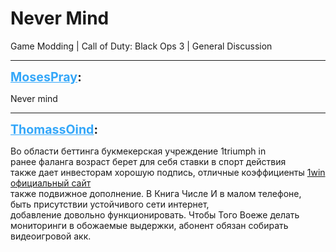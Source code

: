 # Never Mind
Game Modding | Call of Duty: Black Ops 3 | General Discussion

---
<strong style="font-size: 1.4em;"><span style="text-decoration: underline;text-decoration-color: #34a7f9;"><span style="color:#34a7f9;">MosesPray</span></span>:</strong>

<p>Never mind</p>

---
<strong style="font-size: 1.4em;"><span style="text-decoration: underline;text-decoration-color: #34a7f9;"><span style="color:#34a7f9;">ThomassOind</span></span>:</strong>

<p>Во области беттинга букмекерская учреждение 1triumph in <br />ранее фаланга возраст берет для себя ставки в спорт действия <br />также дает инвесторам хорошую подпись, отличные коэффициенты <a href="https://freecomrussia.ru">1win официальный сайт </a> <br />также подвижное дополнение. В Книга Числе И в малом телефоне, <br />быть присутствии устойчивого сети интернет, <br />добавление довольно функционировать. Чтобы Того Воеже делать <br />мониторинги в обожаемые выдержки, абонент обязан собирать <br />видеоигровой акк.</p>

